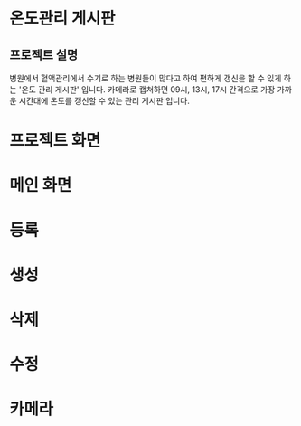 # 온도관리 게시판

<h2>프로젝트 설명</h2>
병원에서 혈액관리에서 수기로 하는 병원들이 많다고 하여
편하게 갱신을 할 수 있게 하는 '온도 관리 게시판' 입니다.
카메라로 캡쳐하면 09시, 13시, 17시 간격으로 가장 가까운 시간대에
온도를 갱신할 수 있는 관리 게시판 입니다.

# 프로젝트 화면

# 메인 화면

# 등록

# 생성

# 삭제

# 수정

# 카메라